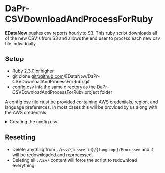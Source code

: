 # DaPr-CSVDownloadAndProcessForRuby

**EDataNow** pushes csv reports hourly to S3.  This ruby script downloads all of the new CSV's from S3 and allows the end user to process each new csv file individually.

## Setup
- Ruby 2.3.0 or higher
- git clone git@github.com/EDataNow/DaPr-CSVDownloadAndProcessForRuby.git
- config.csv into the same directory as the DaPr-CSVDownloadAndProcessForRuby project folder

A config.csv file must be provided containing AWS credentials, region, and language preferences. In most cases this will be provided by us along with the AWS credentials.

<details>
 <summary> Creating the config.csv </summary>

> The headers for the config.csv are as follows:

> > User Name,Access Key Id,Secret Access Key,Region,Server,Language,Processor

> The order of these columns does not matter

> ####Required
> - User Name : This is the AWS username, usually an integer matching the Lessee ID on EDataNow
> - Access Key Id : This is used to authenticate your connection to our AWS buckets. If you do not have this, please contact your site administrator or EDN Liaison for the proper credentials.
> - Secret Access Key : As above
> - Region : As above (default is us-east-1)
> - Server : Determines where data is being pulled from. This will match the url used to access your data within our web app (eg. service.edatanow.com)
> - Language : You can see a list of ISO 639-1 language codes here: https://www.loc.gov/standards/iso639-2/php/code_list.php. English is en
> - Processor : We have provided an example ruby script which will print out the filenames and move them to the Processed folder, but if you wish to override this with a custom script, you may do so by including it's name here.  


> ####Example config.csv

> | User Name | Access Key Id | Secret Access Key | Region    | Server               | Language | Processor  |
> |-----------|---------------|-------------------|-----------|----------------------|----------|------------|
> | 3         | ABC123        | A1B2C3D4E5F6      | us-east-1 | service.edatanow.com | en       | example.rb |
</details>

## Resetting
- Delete anything from `./csv/{lessee-id}/{language}/Processed` and it will be redownloaded and reprocessed.
- Deleting all `./csv/` content will force the script to redownload everything.
